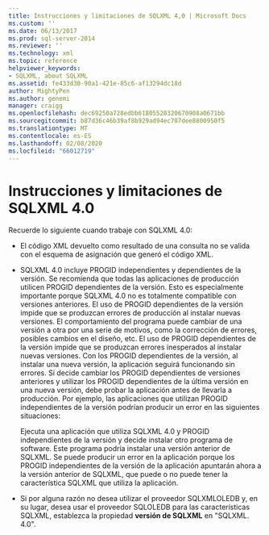 ```yaml
---
title: Instrucciones y limitaciones de SQLXML 4,0 | Microsoft Docs
ms.custom: ''
ms.date: 06/13/2017
ms.prod: sql-server-2014
ms.reviewer: ''
ms.technology: xml
ms.topic: reference
helpviewer_keywords:
- SQLXML, about SQLXML
ms.assetid: fe433d30-90a1-421e-85c6-af13294dc18d
author: MightyPen
ms.author: genemi
manager: craigg
ms.openlocfilehash: dec69250a728edbb61805528320670908a0671bb
ms.sourcegitcommit: b87d36c46b39af8b929ad94ec707dee8800950f5
ms.translationtype: MT
ms.contentlocale: es-ES
ms.lasthandoff: 02/08/2020
ms.locfileid: "66012719"
---
```

# <a name="guidelines-and-limitations-of-sqlxml-40"></a>Instrucciones y limitaciones de SQLXML 4.0
  Recuerde lo siguiente cuando trabaje con SQLXML 4.0:  
  
-   El código XML devuelto como resultado de una consulta no se valida con el esquema de asignación que generó el código XML.  
  
-   SQLXML 4.0 incluye PROGID independientes y dependientes de la versión. Se recomienda que todas las aplicaciones de producción utilicen PROGID dependientes de la versión. Esto es especialmente importante porque SQLXML 4.0 no es totalmente compatible con versiones anteriores. El uso de PROGID dependientes de la versión impide que se produzcan errores de producción al instalar nuevas versiones. El comportamiento del programa puede cambiar de una versión a otra por una serie de motivos, como la corrección de errores, posibles cambios en el diseño, etc. El uso de PROGID dependientes de la versión impide que se produzcan errores inesperados al instalar nuevas versiones. Con los PROGID dependientes de la versión, al instalar una nueva versión, la aplicación seguirá funcionando sin errores. Si decide cambiar los PROGID dependientes de versiones anteriores y utilizar los PROGID dependientes de la última versión en una nueva versión, debe probar la aplicación antes de llevarla a producción. Por ejemplo, las aplicaciones que utilizan PROGID independientes de la versión podrían producir un error en las siguientes situaciones:  
  
     Ejecuta una aplicación que utiliza SQLXML 4.0 y PROGID independientes de la versión y decide instalar otro programa de software. Este programa podría instalar una versión anterior de SQLXML. Se puede producir un error en la aplicación porque los PROGID independientes de la versión de la aplicación apuntarán ahora a la versión anterior de SQLXML, que puede o no puede tener la característica SQLXML que utiliza la aplicación.  
  
-   Si por alguna razón no desea utilizar el proveedor SQLXMLOLEDB y, en su lugar, desea usar el proveedor SQLOLEDB para las características SQLXML, establezca la propiedad **versión de SQLXML** en "SQLXML. 4.0".  
  
  
